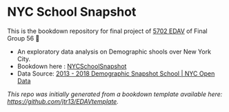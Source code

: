# NYC School Snapshot

This is the bookdown repository for final project of [5702 EDAV](https://edav.info/) of Final Group 56 🌠    

- An exploratory data analysis on Demographic shools over New York City.
- Bookdown here : [NYCSchoolSnapshot](https://hannahfromaland.github.io/NYCSchoolSnapShot/)
- Data Source: [2013 - 2018 Demographic Snapshot School | NYC Open Data](https://data.cityofnewyork.us/Education/2013-2018-Demographic-Snapshot-School/s52a-8aq6)

*This repo was initially generated from a bookdown template available here: https://github.com/jtr13/EDAVtemplate.*	




